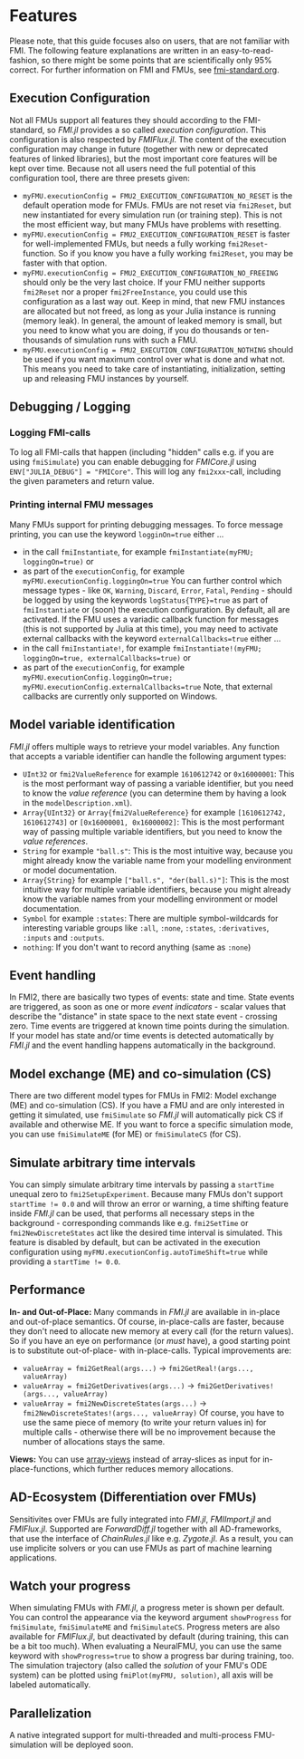 
# Features
Please note, that this guide focuses also on users, that are not familiar with FMI. The following feature explanations are written in an easy-to-read-fashion, so there might be some points that are scientifically only 95% correct. For further information on FMI and FMUs, see [fmi-standard.org](https://fmi-standard.org/).

## Execution Configuration
Not all FMUs support all features they should according to the FMI-standard, so *FMI.jl* provides a so called *execution configuration*. 
This configuration is also respected by *FMIFlux.jl*.
The content of the execution configuration may change in future (together with new or deprecated features of linked libraries), but the most important core features will be kept over time.
Because not all users need the full potential of this configuration tool, there are three presets given: 
- `myFMU.executionConfig = FMU2_EXECUTION_CONFIGURATION_NO_RESET` is the default operation mode for FMUs. FMUs are not reset via `fmi2Reset`, but new instantiated for every simulation run (or training step). This is not the most efficient way, but many FMUs have problems with resetting.
- `myFMU.executionConfig = FMU2_EXECUTION_CONFIGURATION_RESET` is faster for well-implemented FMUs, but needs a fully working `fmi2Reset`-function. So if you know you have a fully working `fmi2Reset`, you may be faster with that option.
- `myFMU.executionConfig = FMU2_EXECUTION_CONFIGURATION_NO_FREEING` should only be the very last choice. If your FMU neither supports `fmi2Reset` nor a proper `fmi2FreeInstance`, you could use this configuration as a last way out. Keep in mind, that new FMU instances are allocated but not freed, as long as your Julia instance is running (memory leak). In general, the amount of leaked memory is small, but you need to know what you are doing, if you do thousands or ten-thousands of simulation runs with such a FMU.
- `myFMU.executionConfig = FMU2_EXECUTION_CONFIGURATION_NOTHING` should be used if you want maximum control over what is done and what not. This means you need to take care of instantiating, initialization, setting up and releasing FMU instances by yourself.

## Debugging / Logging
### Logging FMI-calls
To log all FMI-calls that happen (including "hidden" calls e.g. if you are using `fmiSimulate`) you can enable debugging for *FMICore.jl* using `ENV["JULIA_DEBUG"] = "FMICore"`. This will log any `fmi2xxx`-call, including the given parameters and return value.
### Printing internal FMU messages
Many FMUs support for printing debugging messages. To force message printing, you can use the keyword `logginOn=true` either ...
- in the call `fmiInstantiate`, for example `fmiInstantiate(myFMU; loggingOn=true)` or
- as part of the `executionConfig`, for example `myFMU.executionConfig.loggingOn=true`
You can further control which message types - like `OK`, `Warning`, `Discard`, `Error`, `Fatal`, `Pending` - should be logged by using the keywords `logStatus{TYPE}=true` as part of `fmiInstantiate` or (soon) the execution configuration. By default, all are activated.
If the FMU uses a variadic callback function for messages (this is not supported by Julia at this time), you may need to activate external callbacks with the keyword `externalCallbacks=true` either ...
- in the call `fmiInstantiate!`, for example `fmiInstantiate!(myFMU; loggingOn=true, externalCallbacks=true)` or
- as part of the `executionConfig`, for example `myFMU.executionConfig.loggingOn=true; myFMU.executionConfig.externalCallbacks=true`
Note, that external callbacks are currently only supported on Windows.

## Model variable identification
*FMI.jl* offers multiple ways to retrieve your model variables. Any function that accepts a variable identifier can handle the following argument types:
- `UInt32` or `fmi2ValueReference` for example `1610612742` or `0x16000001`: This is the most performant way of passing a variable identifier, but you need to know the *value reference* (you can determine them by having a look in the `modelDescription.xml`).
- `Array{UInt32}` or `Array{fmi2ValueReference}` for example `[1610612742, 1610612743]` or `[0x16000001, 0x16000002]`: This is the most performant way of passing multiple variable identifiers, but you need to know the *value references*.
- `String` for example `"ball.s"`: This is the most intuitive way, because you might already know the variable name from your modelling environment or model documentation.
- `Array{String}` for example `["ball.s", "der(ball.s)"]`: This is the most intuitive way for multiple variable identifiers, because you might already know the variable names from your modelling environment or model documentation.
- `Symbol` for example `:states`: There are multiple symbol-wildcards for interesting variable groups like `:all`, `:none`, `:states`, `:derivatives`, `:inputs` and `:outputs`.
- `nothing`: If you don't want to record anything (same as `:none`)

## Event handling
In FMI2, there are basically two types of events: state and time. 
State events are triggered, as soon as one or more *event indicators* - scalar values that describe the "distance" in state space to the next state event - crossing zero. 
Time events are triggered at known time points during the simulation. 
If your model has state and/or time events is detected automatically by *FMI.jl* and the event handling happens automatically in the background.

## Model exchange (ME) and co-simulation (CS)
There are two different model types for FMUs in FMI2: Model exchange (ME) and co-simulation (CS). 
If you have a FMU and are only interested in getting it simulated, use `fmiSimulate` so *FMI.jl* will automatically pick CS if available and otherwise ME.
If you want to force a specific simulation mode, you can use `fmiSimulateME` (for ME) or `fmiSimulateCS` (for CS).

## Simulate arbitrary time intervals
You can simply simulate arbitrary time intervals by passing a `startTime` unequal zero to `fmi2SetupExperiment`. 
Because many FMUs don't support `startTime != 0.0` and will throw an error or warning, a time shifting feature inside *FMI.jl* can be used, that performs all necessary steps in the background - corresponding commands like e.g. `fmi2SetTime` or `fmi2NewDiscreteStates` act like the desired time interval is simulated.
This feature is disabled by default, but can be activated in the execution configuration using `myFMU.executionConfig.autoTimeShift=true` while providing a `startTime != 0.0`.

## Performance
**In- and Out-of-Place:** Many commands in *FMI.jl* are available in in-place and out-of-place semantics. Of course, in-place-calls are faster, because they don't need to allocate new memory at every call (for the return values).
So if you have an eye on performance (or *must* have), a good starting point is to substitute out-of-place- with in-place-calls. Typical improvements are:
- `valueArray = fmi2GetReal(args...)` -> `fmi2GetReal!(args..., valueArray)`
- `valueArray = fmi2GetDerivatives(args...)` -> `fmi2GetDerivatives!(args..., valueArray)`
- `valueArray = fmi2NewDiscreteStates(args...)` -> `fmi2NewDiscreteStates!(args..., valueArray)`
Of course, you have to use the same piece of memory (to write your return values in) for multiple calls - otherwise there will be no improvement because the number of allocations stays the same.

**Views:** You can use [array-views](https://docs.julialang.org/en/v1/base/arrays/#Views-(SubArrays-and-other-view-types)) instead of array-slices as input for in-place-functions, which further reduces memory allocations.

## AD-Ecosystem (Differentiation over FMUs)
Sensitivites over FMUs are fully integrated into *FMI.jl*, *FMIImport.jl* and *FMIFlux.jl*. Supported are *ForwardDiff.jl* together with all AD-frameworks, that use the interface of *ChainRules.jl* like e.g. *Zygote.jl*. As a result, you can use implicite solvers or you can use FMUs as part of machine learning applications.

## Watch your progress
When simulating FMUs with *FMI.jl*, a progress meter is shown per default. You can control the appearance via the keyword argument `showProgress` for `fmiSimulate`, `fmiSimulateME` and `fmiSimulateCS`. 
Progress meters are also available for *FMIFlux.jl*, but deactivated by default (during training, this can be a bit too much). When evaluating a NeuralFMU, you can use the same keyword with `showProgress=true` to show a progress bar during training, too.
The simulation trajectory (also called the *solution* of your FMU's ODE system) can be plotted using `fmiPlot(myFMU, solution)`, all axis will be labeled automatically.

## Parallelization
A native integrated support for multi-threaded and multi-process FMU-simulation will be deployed soon. 